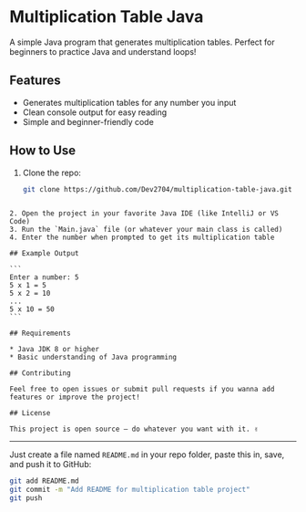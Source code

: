 
# Multiplication Table Java

A simple Java program that generates multiplication tables. Perfect for beginners to practice Java and understand loops!

## Features

- Generates multiplication tables for any number you input
- Clean console output for easy reading
- Simple and beginner-friendly code

## How to Use

1. Clone the repo:
   ```bash
   git clone https://github.com/Dev2704/multiplication-table-java.git
````

2. Open the project in your favorite Java IDE (like IntelliJ or VS Code)
3. Run the `Main.java` file (or whatever your main class is called)
4. Enter the number when prompted to get its multiplication table

## Example Output

```
Enter a number: 5
5 x 1 = 5
5 x 2 = 10
...
5 x 10 = 50
```

## Requirements

* Java JDK 8 or higher
* Basic understanding of Java programming

## Contributing

Feel free to open issues or submit pull requests if you wanna add features or improve the project!

## License

This project is open source — do whatever you want with it. ✌️

````

---

Just create a file named `README.md` in your repo folder, paste this in, save, and push it to GitHub:

```bash
git add README.md
git commit -m "Add README for multiplication table project"
git push
````
